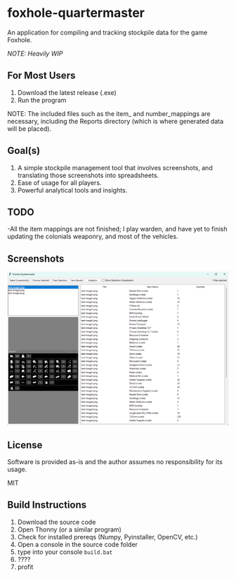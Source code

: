 # foxhole-quartermaster
An application for compiling and tracking stockpile data for the game Foxhole.

*NOTE: Heavily WIP*

## For Most Users

1) Download the latest release (.exe)
2) Run the program

NOTE: The included files such as the item_ and number_mappings are necessary, including the Reports directory (which is where generated data will be placed).

## Goal(s)

1) A simple stockpile management tool that involves screenshots, and translating those screenshots into spreadsheets.
2) Ease of usage for all players.
3) Powerful analytical tools and insights.

## TODO

-All the item mappings are not finished; I play warden, and have yet to finish updating the colonials weaponry, and most of the vehicles.

## Screenshots

![The current GUI](sample1.png)

## License

Software is provided as-is and the author assumes no responsibility for its usage.

MIT

## Build Instructions

1) Download the source code
2) Open Thonny (or a similar program)
3) Check for installed prereqs (Numpy, Pyinstaller, OpenCV, etc.)
4) Open a console in the source code folder
5) type into your console `build.bat`
6) ????
7) profit
